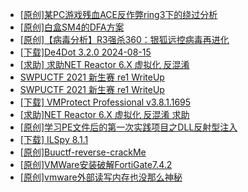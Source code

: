 + [[原创]某PC游戏残血ACE反作弊ring3下的绕过分析](https://bbs.kanxue.com/thread-284667.htm)
+ [[原创]白盒SM4的DFA方案](https://bbs.kanxue.com/thread-285292.htm)
+ [[原创]【病毒分析】R3强杀360：银狐远控病毒再进化](https://bbs.kanxue.com/thread-285272.htm)
+ [[下载]De4Dot 3.2.0 2024-08-15](https://bbs.kanxue.com/thread-285295.htm)
+ [[求助] 求助NET Reactor 6.X 虚拟化 反混淆](https://bbs.kanxue.com/thread-285277.htm)
+ [SWPUCTF 2021 新生赛 re1 WriteUp](https://bbs.kanxue.com/thread-285303.htm)
+ [SWPUCTF 2021 新生赛 re1 WriteUp](https://bbs.kanxue.com/thread-285302.htm)
+ [[下载] VMProtect Professional v3.8.1.1695](https://bbs.kanxue.com/thread-276852.htm)
+ [[求助]NET Reactor 6.X 虚拟化 反混淆 求助](https://bbs.kanxue.com/thread-284862.htm)
+ [[原创]学习PE文件后的第一次实践项目之DLL反射型注入](https://bbs.kanxue.com/thread-284843.htm)
+ [[下载] ILSpy 8.1.1](https://bbs.kanxue.com/thread-278916.htm)
+ [[原创]Buuctf-reverse-crackMe](https://bbs.kanxue.com/thread-272192.htm)
+ [[原创]VMWare安装破解FortiGate7.4.2](https://bbs.kanxue.com/thread-284794.htm)
+ [[原创]vmware外部读写内存也没那么神秘](https://bbs.kanxue.com/thread-284956.htm)
